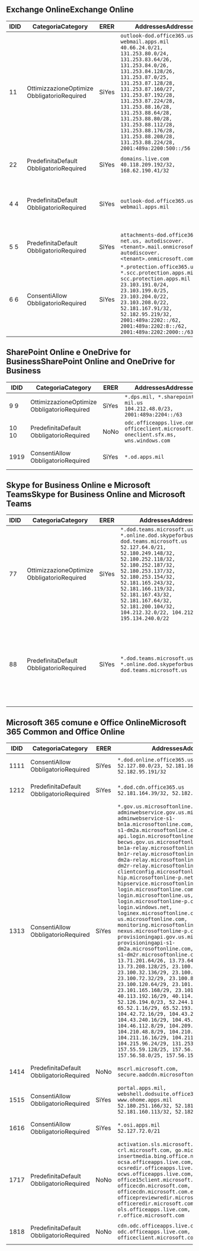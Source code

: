 <!--THIS FILE IS AUTOMATICALLY GENERATED. MANUAL CHANGES WILL BE OVERWRITTEN.-->
<!--Please contact the Office 365 Endpoints team with any questions.-->
<!--USGovDoD endpoints version 2018112800-->
<!--File generated 2018-12-03 15:05:33.6016-->

## <a name="exchange-online"></a><span data-ttu-id="373ef-101">Exchange Online</span><span class="sxs-lookup"><span data-stu-id="373ef-101">Exchange Online</span></span>

<span data-ttu-id="373ef-102">ID</span><span class="sxs-lookup"><span data-stu-id="373ef-102">ID</span></span> | <span data-ttu-id="373ef-103">Categoria</span><span class="sxs-lookup"><span data-stu-id="373ef-103">Category</span></span> | <span data-ttu-id="373ef-104">ER</span><span class="sxs-lookup"><span data-stu-id="373ef-104">ER</span></span> | <span data-ttu-id="373ef-105">Addresses</span><span class="sxs-lookup"><span data-stu-id="373ef-105">Addresses</span></span> | <span data-ttu-id="373ef-106">Porte</span><span class="sxs-lookup"><span data-stu-id="373ef-106">Ports</span></span>
-- | -------------------- | --- | ---------------------------------------------------------------------------------------------------------------------------------------------------------------------------------------------------------------------------------------------------------------------------------------------------------------------------------------------------------------------------------------------- | -------------------------------
<span data-ttu-id="373ef-107">1</span><span class="sxs-lookup"><span data-stu-id="373ef-107">1</span></span> | <span data-ttu-id="373ef-108">Ottimizzazione</span><span class="sxs-lookup"><span data-stu-id="373ef-108">Optimize</span></span><BR><span data-ttu-id="373ef-109">Obbligatorio</span><span class="sxs-lookup"><span data-stu-id="373ef-109">Required</span></span> | <span data-ttu-id="373ef-110">Sì</span><span class="sxs-lookup"><span data-stu-id="373ef-110">Yes</span></span> | `outlook-dod.office365.us, webmail.apps.mil`<BR>`40.66.24.0/21, 131.253.80.0/24, 131.253.83.64/26, 131.253.84.0/26, 131.253.84.128/26, 131.253.87.0/25, 131.253.87.128/28, 131.253.87.160/27, 131.253.87.192/28, 131.253.87.224/28, 131.253.88.16/28, 131.253.88.64/28, 131.253.88.80/28, 131.253.88.112/28, 131.253.88.176/28, 131.253.88.208/28, 131.253.88.224/28, 2001:489a:2200:500::/56` | <span data-ttu-id="373ef-111">**TCP:** 443, 80</span><span class="sxs-lookup"><span data-stu-id="373ef-111">**TCP:** 443, 80</span></span>
<span data-ttu-id="373ef-112">2</span><span class="sxs-lookup"><span data-stu-id="373ef-112">2</span></span> | <span data-ttu-id="373ef-113">Predefinita</span><span class="sxs-lookup"><span data-stu-id="373ef-113">Default</span></span><BR><span data-ttu-id="373ef-114">Obbligatorio</span><span class="sxs-lookup"><span data-stu-id="373ef-114">Required</span></span> | <span data-ttu-id="373ef-115">Sì</span><span class="sxs-lookup"><span data-stu-id="373ef-115">Yes</span></span> | `domains.live.com`<BR>`40.118.209.192/32, 168.62.190.41/32` | <span data-ttu-id="373ef-116">**TCP:** 443, 80</span><span class="sxs-lookup"><span data-stu-id="373ef-116">**TCP:** 443, 80</span></span>
<span data-ttu-id="373ef-117">4 </span><span class="sxs-lookup"><span data-stu-id="373ef-117">4</span></span> | <span data-ttu-id="373ef-118">Predefinita</span><span class="sxs-lookup"><span data-stu-id="373ef-118">Default</span></span><BR><span data-ttu-id="373ef-119">Obbligatorio</span><span class="sxs-lookup"><span data-stu-id="373ef-119">Required</span></span> | <span data-ttu-id="373ef-120">Sì</span><span class="sxs-lookup"><span data-stu-id="373ef-120">Yes</span></span> | `outlook-dod.office365.us, webmail.apps.mil` | <span data-ttu-id="373ef-121">**TCP:** 143, 25, 587, 993, 995</span><span class="sxs-lookup"><span data-stu-id="373ef-121">**TCP:** 143, 25, 587, 993, 995</span></span>
<span data-ttu-id="373ef-122">5 </span><span class="sxs-lookup"><span data-stu-id="373ef-122">5</span></span> | <span data-ttu-id="373ef-123">Predefinita</span><span class="sxs-lookup"><span data-stu-id="373ef-123">Default</span></span><BR><span data-ttu-id="373ef-124">Obbligatorio</span><span class="sxs-lookup"><span data-stu-id="373ef-124">Required</span></span> | <span data-ttu-id="373ef-125">Sì</span><span class="sxs-lookup"><span data-stu-id="373ef-125">Yes</span></span> | `attachments-dod.office365-net.us, autodiscover.<tenant>.mail.onmicrosoft.com, autodiscover.<tenant>.onmicrosoft.com` | <span data-ttu-id="373ef-126">**TCP:** 443, 80</span><span class="sxs-lookup"><span data-stu-id="373ef-126">**TCP:** 443, 80</span></span>
<span data-ttu-id="373ef-127">6 </span><span class="sxs-lookup"><span data-stu-id="373ef-127">6</span></span> | <span data-ttu-id="373ef-128">Consenti</span><span class="sxs-lookup"><span data-stu-id="373ef-128">Allow</span></span><BR><span data-ttu-id="373ef-129">Obbligatorio</span><span class="sxs-lookup"><span data-stu-id="373ef-129">Required</span></span> | <span data-ttu-id="373ef-130">Sì</span><span class="sxs-lookup"><span data-stu-id="373ef-130">Yes</span></span> | `*.protection.office365.us, *.scc.protection.apps.mil, scc.protection.apps.mil`<BR>`23.103.191.0/24, 23.103.199.0/25, 23.103.204.0/22, 23.103.208.0/22, 52.181.167.91/32, 52.182.95.219/32, 2001:489a:2202::/62, 2001:489a:2202:8::/62, 2001:489a:2202:2000::/63` | <span data-ttu-id="373ef-131">**TCP:** 25, 443</span><span class="sxs-lookup"><span data-stu-id="373ef-131">**TCP:** 25, 443</span></span>

## <a name="sharepoint-online-and-onedrive-for-business"></a><span data-ttu-id="373ef-132">SharePoint Online e OneDrive for Business</span><span class="sxs-lookup"><span data-stu-id="373ef-132">SharePoint Online and OneDrive for Business</span></span>

<span data-ttu-id="373ef-133">ID</span><span class="sxs-lookup"><span data-stu-id="373ef-133">ID</span></span> | <span data-ttu-id="373ef-134">Categoria</span><span class="sxs-lookup"><span data-stu-id="373ef-134">Category</span></span> | <span data-ttu-id="373ef-135">ER</span><span class="sxs-lookup"><span data-stu-id="373ef-135">ER</span></span> | <span data-ttu-id="373ef-136">Addresses</span><span class="sxs-lookup"><span data-stu-id="373ef-136">Addresses</span></span> | <span data-ttu-id="373ef-137">Porte</span><span class="sxs-lookup"><span data-stu-id="373ef-137">Ports</span></span>
-- | -------------------- | --- | ---------------------------------------------------------------------------------------- | ----------------
<span data-ttu-id="373ef-138">9 </span><span class="sxs-lookup"><span data-stu-id="373ef-138">9</span></span> | <span data-ttu-id="373ef-139">Ottimizzazione</span><span class="sxs-lookup"><span data-stu-id="373ef-139">Optimize</span></span><BR><span data-ttu-id="373ef-140">Obbligatorio</span><span class="sxs-lookup"><span data-stu-id="373ef-140">Required</span></span> | <span data-ttu-id="373ef-141">Sì</span><span class="sxs-lookup"><span data-stu-id="373ef-141">Yes</span></span> | `*.dps.mil, *.sharepoint-mil.us`<BR>`104.212.48.0/23, 2001:489a:2204::/63` | <span data-ttu-id="373ef-142">**TCP:** 443, 80</span><span class="sxs-lookup"><span data-stu-id="373ef-142">**TCP:** 443, 80</span></span>
<span data-ttu-id="373ef-143">10 </span><span class="sxs-lookup"><span data-stu-id="373ef-143">10</span></span> | <span data-ttu-id="373ef-144">Predefinita</span><span class="sxs-lookup"><span data-stu-id="373ef-144">Default</span></span><BR><span data-ttu-id="373ef-145">Obbligatorio</span><span class="sxs-lookup"><span data-stu-id="373ef-145">Required</span></span> | <span data-ttu-id="373ef-146">No</span><span class="sxs-lookup"><span data-stu-id="373ef-146">No</span></span> | `odc.officeapps.live.com, officeclient.microsoft.com, oneclient.sfx.ms, wns.windows.com` | <span data-ttu-id="373ef-147">**TCP:** 443, 80</span><span class="sxs-lookup"><span data-stu-id="373ef-147">**TCP:** 443, 80</span></span>
<span data-ttu-id="373ef-148">19</span><span class="sxs-lookup"><span data-stu-id="373ef-148">19</span></span> | <span data-ttu-id="373ef-149">Consenti</span><span class="sxs-lookup"><span data-stu-id="373ef-149">Allow</span></span><BR><span data-ttu-id="373ef-150">Obbligatorio</span><span class="sxs-lookup"><span data-stu-id="373ef-150">Required</span></span> | <span data-ttu-id="373ef-151">Sì</span><span class="sxs-lookup"><span data-stu-id="373ef-151">Yes</span></span> | `*.od.apps.mil` | <span data-ttu-id="373ef-152">**TCP:** 443, 80</span><span class="sxs-lookup"><span data-stu-id="373ef-152">**TCP:** 443, 80</span></span>

## <a name="skype-for-business-online-and-microsoft-teams"></a><span data-ttu-id="373ef-153">Skype for Business Online e Microsoft Teams</span><span class="sxs-lookup"><span data-stu-id="373ef-153">Skype for Business Online and Microsoft Teams</span></span>

<span data-ttu-id="373ef-154">ID</span><span class="sxs-lookup"><span data-stu-id="373ef-154">ID</span></span> | <span data-ttu-id="373ef-155">Categoria</span><span class="sxs-lookup"><span data-stu-id="373ef-155">Category</span></span> | <span data-ttu-id="373ef-156">ER</span><span class="sxs-lookup"><span data-stu-id="373ef-156">ER</span></span> | <span data-ttu-id="373ef-157">Addresses</span><span class="sxs-lookup"><span data-stu-id="373ef-157">Addresses</span></span> | <span data-ttu-id="373ef-158">Porte</span><span class="sxs-lookup"><span data-stu-id="373ef-158">Ports</span></span>
-- | -------------------- | --- | -------------------------------------------------------------------------------------------------------------------------------------------------------------------------------------------------------------------------------------------------------------------------------------------------------------------------------------------------------- | --------------------------------------------------
<span data-ttu-id="373ef-159">7</span><span class="sxs-lookup"><span data-stu-id="373ef-159">7</span></span> | <span data-ttu-id="373ef-160">Ottimizzazione</span><span class="sxs-lookup"><span data-stu-id="373ef-160">Optimize</span></span><BR><span data-ttu-id="373ef-161">Obbligatorio</span><span class="sxs-lookup"><span data-stu-id="373ef-161">Required</span></span> | <span data-ttu-id="373ef-162">Sì</span><span class="sxs-lookup"><span data-stu-id="373ef-162">Yes</span></span> | `*.dod.teams.microsoft.us, *.online.dod.skypeforbusiness.us, dod.teams.microsoft.us`<BR>`52.127.64.0/21, 52.180.249.148/32, 52.180.252.118/32, 52.180.252.187/32, 52.180.253.137/32, 52.180.253.154/32, 52.181.165.243/32, 52.181.166.119/32, 52.181.167.43/32, 52.181.167.64/32, 52.181.200.104/32, 104.212.32.0/22, 104.212.60.0/23, 195.134.240.0/22` | <span data-ttu-id="373ef-163">**TCP:** 443</span><span class="sxs-lookup"><span data-stu-id="373ef-163">**TCP:** 443</span></span><BR><span data-ttu-id="373ef-164">**UDP:** 3478, 3479, 3480, 3481</span><span class="sxs-lookup"><span data-stu-id="373ef-164">**UDP:** 3478, 3479, 3480, 3481</span></span>
<span data-ttu-id="373ef-165">8</span><span class="sxs-lookup"><span data-stu-id="373ef-165">8</span></span> | <span data-ttu-id="373ef-166">Predefinita</span><span class="sxs-lookup"><span data-stu-id="373ef-166">Default</span></span><BR><span data-ttu-id="373ef-167">Obbligatorio</span><span class="sxs-lookup"><span data-stu-id="373ef-167">Required</span></span> | <span data-ttu-id="373ef-168">Sì</span><span class="sxs-lookup"><span data-stu-id="373ef-168">Yes</span></span> | `*.dod.teams.microsoft.us, *.online.dod.skypeforbusiness.us, dod.teams.microsoft.us` | <span data-ttu-id="373ef-169">**TCP:** 5061, 50000-59999</span><span class="sxs-lookup"><span data-stu-id="373ef-169">**TCP:** 5061, 50000-59999</span></span><BR><span data-ttu-id="373ef-170">**UDP:** 50000-59999</span><span class="sxs-lookup"><span data-stu-id="373ef-170">**UDP:** 50000-59999</span></span>

## <a name="microsoft-365-common-and-office-online"></a><span data-ttu-id="373ef-171">Microsoft 365 comune e Office Online</span><span class="sxs-lookup"><span data-stu-id="373ef-171">Microsoft 365 Common and Office Online</span></span>

<span data-ttu-id="373ef-172">ID</span><span class="sxs-lookup"><span data-stu-id="373ef-172">ID</span></span> | <span data-ttu-id="373ef-173">Categoria</span><span class="sxs-lookup"><span data-stu-id="373ef-173">Category</span></span> | <span data-ttu-id="373ef-174">ER</span><span class="sxs-lookup"><span data-stu-id="373ef-174">ER</span></span> | <span data-ttu-id="373ef-175">Addresses</span><span class="sxs-lookup"><span data-stu-id="373ef-175">Addresses</span></span> | <span data-ttu-id="373ef-176">Porte</span><span class="sxs-lookup"><span data-stu-id="373ef-176">Ports</span></span>
-- | ------------------- | --- | ---------------------------------------------------------------------------------------------------------------------------------------------------------------------------------------------------------------------------------------------------------------------------------------------------------------------------------------------------------------------------------------------------------------------------------------------------------------------------------------------------------------------------------------------------------------------------------------------------------------------------------------------------------------------------------------------------------------------------------------------------------------------------------------------------------------------------------------------------------------------------------------------------------------------------------------------------------------------------------------------------------------------------------------------------------------------------------------------------------------------------------------------------------------------------------------------------------------------------------------------------------------------------------------------------------------------------------------------------------------------------------------------------------------------------------------------------------------------------------------------------- | ----------------
<span data-ttu-id="373ef-177">11</span><span class="sxs-lookup"><span data-stu-id="373ef-177">11</span></span> | <span data-ttu-id="373ef-178">Consenti</span><span class="sxs-lookup"><span data-stu-id="373ef-178">Allow</span></span><BR><span data-ttu-id="373ef-179">Obbligatorio</span><span class="sxs-lookup"><span data-stu-id="373ef-179">Required</span></span> | <span data-ttu-id="373ef-180">Sì</span><span class="sxs-lookup"><span data-stu-id="373ef-180">Yes</span></span> | `*.dod.online.office365.us`<BR>`52.127.80.0/23, 52.181.164.39/32, 52.182.95.191/32` | <span data-ttu-id="373ef-181">**TCP:** 443</span><span class="sxs-lookup"><span data-stu-id="373ef-181">**TCP:** 443</span></span>
<span data-ttu-id="373ef-182">12</span><span class="sxs-lookup"><span data-stu-id="373ef-182">12</span></span> | <span data-ttu-id="373ef-183">Predefinita</span><span class="sxs-lookup"><span data-stu-id="373ef-183">Default</span></span><BR><span data-ttu-id="373ef-184">Obbligatorio</span><span class="sxs-lookup"><span data-stu-id="373ef-184">Required</span></span> | <span data-ttu-id="373ef-185">Sì</span><span class="sxs-lookup"><span data-stu-id="373ef-185">Yes</span></span> | `*.dod.cdn.office365.us`<BR>`52.181.164.39/32, 52.182.95.191/32` | <span data-ttu-id="373ef-186">**TCP:** 443</span><span class="sxs-lookup"><span data-stu-id="373ef-186">**TCP:** 443</span></span>
<span data-ttu-id="373ef-187">13</span><span class="sxs-lookup"><span data-stu-id="373ef-187">13</span></span> | <span data-ttu-id="373ef-188">Consenti</span><span class="sxs-lookup"><span data-stu-id="373ef-188">Allow</span></span><BR><span data-ttu-id="373ef-189">Obbligatorio</span><span class="sxs-lookup"><span data-stu-id="373ef-189">Required</span></span> | <span data-ttu-id="373ef-190">Sì</span><span class="sxs-lookup"><span data-stu-id="373ef-190">Yes</span></span> | `*.gov.us.microsoftonline.com, adminwebservice.gov.us.microsoftonline.com, adminwebservice-s1-bn1a.microsoftonline.com, adminwebservice-s1-dm2a.microsoftonline.com, api.login.microsoftonline.com, becws.gov.us.microsoftonline.com, bws-s1-bn1a-relay.microsoftonline.com, bws-s1-bn1r-relay.microsoftonline.com, bws-s1-dm2a-relay.microsoftonline.com, bws-s1-dm2r-relay.microsoftonline.com, clientconfig.microsoftonline-p.net, hip.microsoftonline-p.net, hipservice.microsoftonline.com, login.microsoftonline.com, login.microsoftonline.us, login.microsoftonline-p.com, login.windows.net, loginex.microsoftonline.com, login-us.microsoftonline.com, monitoring.microsoftonline-p.com, nexus.microsoftonline-p.com, provisioningapi.gov.us.microsoftonline.com, provisioningapi-s1-dm2a.microsoftonline.com, provisioningapi-s1-dm2r.microsoftonline.com`<BR>`13.71.201.64/26, 13.73.64.64/26, 13.73.208.128/25, 23.100.16.168/29, 23.100.32.136/29, 23.100.64.24/29, 23.100.72.32/29, 23.100.80.64/29, 23.100.120.64/29, 23.101.144.136/29, 23.101.165.168/29, 23.101.181.128/29, 40.113.192.16/29, 40.114.120.16/29, 52.126.194.0/23, 52.244.120.128/25, 65.52.1.16/29, 65.52.193.136/29, 104.42.72.16/29, 104.43.208.16/29, 104.43.240.16/29, 104.45.208.104/29, 104.46.112.8/29, 104.209.144.16/29, 104.210.48.8/29, 104.210.208.16/29, 104.211.16.16/29, 104.211.48.16/29, 104.215.96.24/29, 131.253.120.0/24, 157.55.59.128/25, 157.56.53.128/25, 157.56.58.0/25, 157.56.151.0/25` | <span data-ttu-id="373ef-191">**TCP:** 443</span><span class="sxs-lookup"><span data-stu-id="373ef-191">**TCP:** 443</span></span>
<span data-ttu-id="373ef-192">14</span><span class="sxs-lookup"><span data-stu-id="373ef-192">14</span></span> | <span data-ttu-id="373ef-193">Predefinita</span><span class="sxs-lookup"><span data-stu-id="373ef-193">Default</span></span><BR><span data-ttu-id="373ef-194">Obbligatorio</span><span class="sxs-lookup"><span data-stu-id="373ef-194">Required</span></span> | <span data-ttu-id="373ef-195">No</span><span class="sxs-lookup"><span data-stu-id="373ef-195">No</span></span> | `mscrl.microsoft.com, secure.aadcdn.microsoftonline-p.com` | <span data-ttu-id="373ef-196">**TCP:** 443</span><span class="sxs-lookup"><span data-stu-id="373ef-196">**TCP:** 443</span></span>
<span data-ttu-id="373ef-197">15</span><span class="sxs-lookup"><span data-stu-id="373ef-197">15</span></span> | <span data-ttu-id="373ef-198">Consenti</span><span class="sxs-lookup"><span data-stu-id="373ef-198">Allow</span></span><BR><span data-ttu-id="373ef-199">Obbligatorio</span><span class="sxs-lookup"><span data-stu-id="373ef-199">Required</span></span> | <span data-ttu-id="373ef-200">Sì</span><span class="sxs-lookup"><span data-stu-id="373ef-200">Yes</span></span> | `portal.apps.mil, webshell.dodsuite.office365.us, www.ohome.apps.mil`<BR>`52.180.251.166/32, 52.181.160.19/32, 52.181.160.113/32, 52.182.92.132/32` | <span data-ttu-id="373ef-201">**TCP:** 443</span><span class="sxs-lookup"><span data-stu-id="373ef-201">**TCP:** 443</span></span>
<span data-ttu-id="373ef-202">16</span><span class="sxs-lookup"><span data-stu-id="373ef-202">16</span></span> | <span data-ttu-id="373ef-203">Consenti</span><span class="sxs-lookup"><span data-stu-id="373ef-203">Allow</span></span><BR><span data-ttu-id="373ef-204">Obbligatorio</span><span class="sxs-lookup"><span data-stu-id="373ef-204">Required</span></span> | <span data-ttu-id="373ef-205">Sì</span><span class="sxs-lookup"><span data-stu-id="373ef-205">Yes</span></span> | `*.osi.apps.mil`<BR>`52.127.72.0/21` | <span data-ttu-id="373ef-206">**TCP:** 443</span><span class="sxs-lookup"><span data-stu-id="373ef-206">**TCP:** 443</span></span>
<span data-ttu-id="373ef-207">17</span><span class="sxs-lookup"><span data-stu-id="373ef-207">17</span></span> | <span data-ttu-id="373ef-208">Predefinita</span><span class="sxs-lookup"><span data-stu-id="373ef-208">Default</span></span><BR><span data-ttu-id="373ef-209">Obbligatorio</span><span class="sxs-lookup"><span data-stu-id="373ef-209">Required</span></span> | <span data-ttu-id="373ef-210">No</span><span class="sxs-lookup"><span data-stu-id="373ef-210">No</span></span> | `activation.sls.microsoft.com, crl.microsoft.com, go.microsoft.com, insertmedia.bing.office.net, ocsa.officeapps.live.com, ocsredir.officeapps.live.com, ocws.officeapps.live.com, office15client.microsoft.com, officecdn.microsoft.com, officecdn.microsoft.com.edgesuite.net, officepreviewredir.microsoft.com, officeredir.microsoft.com, ols.officeapps.live.com, r.office.microsoft.com` | <span data-ttu-id="373ef-211">**TCP:** 443, 80</span><span class="sxs-lookup"><span data-stu-id="373ef-211">**TCP:** 443, 80</span></span>
<span data-ttu-id="373ef-212">18</span><span class="sxs-lookup"><span data-stu-id="373ef-212">18</span></span> | <span data-ttu-id="373ef-213">Predefinita</span><span class="sxs-lookup"><span data-stu-id="373ef-213">Default</span></span><BR><span data-ttu-id="373ef-214">Obbligatorio</span><span class="sxs-lookup"><span data-stu-id="373ef-214">Required</span></span> | <span data-ttu-id="373ef-215">No</span><span class="sxs-lookup"><span data-stu-id="373ef-215">No</span></span> | `cdn.odc.officeapps.live.com, odc.officeapps.live.com, officeclient.microsoft.com` | <span data-ttu-id="373ef-216">**TCP:** 443, 80</span><span class="sxs-lookup"><span data-stu-id="373ef-216">**TCP:** 443, 80</span></span>
